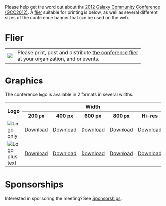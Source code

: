 <slot name="/events/gcc2012/page-header" />

<slot name="/events/gcc2012/linkbox" />

Please help get the word out about the [2012 Galaxy Community Conference (GCC2012)](/src/events/gcc2012/promotion//index.md).  A [flier](/src/events/gcc2012/promotion/index.md#flier) suitable for printing is below, as well as several different sizes of the conference banner that can be used on the web.

# Flier

<table>
  <tr>
    <td style=" border: none;"> <a href='https://depot.galaxyproject.org/hub/attachments/events/gcc2012/promotion/GCC2012Flier.pdf'><img src="/src/events/gcc2012/promotion/GCC2012FlierThumb.png" /></a> </td>
    <td style=" border: none;"> Please print, post and distribute <a href='https://depot.galaxyproject.org/hub/attachments/events/gcc2012/promotion/GCC2012Flier.pdf'>the conference flier</a><br />at your organization, and or events.  </td>
  </tr>
</table>


# Graphics

The conference logo is available in 2 formats in several widths.

<table>
  <tr class="th" >
    <th rowspan=2> Logo </th>
    <th colspan=5 style=" text-align: center;"> Width </th>
  </tr>
  <tr class="th" >
    <th style=" text-align: center;"> 200 px </th>
    <th> 400 px </th>
    <th> 600 px </th>
    <th> 800 px </th>
    <th> Hi-res </th>
  </tr>
  <tr>
    <td> <img src="/src/events/gcc2012/promotion/GCC2012Logo200.png" alt="Logo only" /> </td>
    <td> <a href='/src/events/gcc2012/promotion/GCC2012Logo200.png'>Download</a> </td>
    <td> <a href='/src/events/gcc2012/promotion/GCC2012Logo400.png'>Download</a> </td>
    <td> <a href='/src/events/gcc2012/promotion/GCC2012Logo600.png'>Download</a> </td>
    <td> <a href='/src/events/gcc2012/promotion/GCC2012Logo800.png'>Download</a> </td>
    <td> <a href='/src/events/gcc2012/promotion/GCC2012Logo.png'>Download</a> </td>
  </tr>
  <tr>
    <td> <img src="/src/events/gcc2012/promotion/GCC2012LogoWide400.png" alt="Logo plus text" /> </td>
    <td> <a href='/src/events/gcc2012/promotion/GCC2012LogoWide200.png'>Download</a> </td>
    <td> <a href='/src/events/gcc2012/promotion/GCC2012LogoWide400.png'>Download</a> </td>
    <td> <a href='/src/events/gcc2012/promotion/GCC2012LogoWide600.png'>Download</a> </td>
    <td> <a href='/src/events/gcc2012/promotion/GCC2012LogoWide800.png'>Download</a> </td>
    <td> <a href='/src/events/gcc2012/promotion/GCC2012LogoWide.png'>Download</a> </td>
  </tr>
</table>


# Sponsorships

Interested in sponsoring the meeting?  See [Sponsorships](/src/events/gcc2012/promotion/Sponsorships/index.md).
